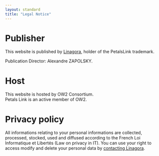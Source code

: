 ```yaml
---
layout: standard
title: "Legal Notice"
---
```


# Publisher

This website is published by [Linagora](http://www.linagora.com), holder of the PetalsLink trademark.

Publication Director: Alexandre ZAPOLSKY.

# Host

This website is hosted by OW2 Consortium.<br />
Petals Link is an active member of OW2.

# Privacy policy

All informations relating to your personal informations are collected, processed, stocked, used and diffused according to the French Loi Informatique et Libertés (Law on privacy in IT). You can use your right to access modify and delete your personal data by [contacting Linagora](https://www.linagora.com/form/contact).
